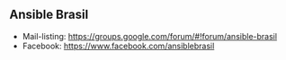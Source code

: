 ## Ansible Brasil

* Mail-listing: https://groups.google.com/forum/#!forum/ansible-brasil
* Facebook: https://www.facebook.com/ansiblebrasil
